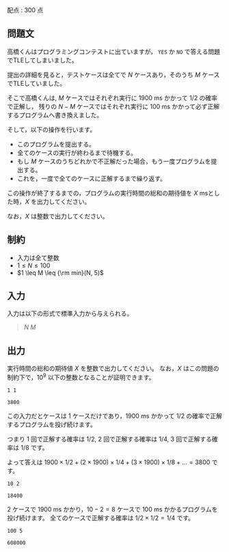 配点 : $300$ 点

## 問題文

高橋くんはプログラミングコンテストに出ていますが， `YES` か `NO` で答える問題でTLEしてしまいました。

提出の詳細を見ると，テストケースは全てで $N$ ケースあり，そのうち $M$ ケースでTLEしていました。

そこで高橋くんは, $M$ ケースではそれぞれ実行に $1900$ ms かかって $1/2$ の確率で正解し，
残りの $N-M$ ケースではそれぞれ実行に $100$ ms かかって必ず正解するプログラムへ書き換えました。

そして，以下の操作を行います。

- このプログラムを提出する。
- 全てのケースの実行が終わるまで待機する。
- もし $M$ ケースのうちどれかで不正解だった場合，もう一度プログラムを提出する。
- これを，一度で全てのケースに正解するまで繰り返す。

この操作が終了するまでの，プログラムの実行時間の総和の期待値を $X$ msとした時，$X$ を出力してください。

なお，$X$ は整数で出力してください。

## 制約

- 入力は全て整数
- $1 \leq N \leq 100$
- $1 \leq M \leq {\rm min}(N, 5)$

## 入力

入力は以下の形式で標準入力から与えられる。

> $N$ $M$

## 出力

実行時間の総和の期待値 $X$ を整数で出力してください。
なお，$X$ はこの問題の制約下で，$10^9$ 以下の整数となることが証明できます。

```input1
1 1
```

```output1
3800
```

この入力だとケースは $1$ ケースだけであり，$1900$ ms かかって $1/2$ の確率で正解するプログラムを投げ続けます。

つまり $1$ 回で正解する確率は $1/2$, $2$ 回で正解する確率は $1/4$, $3$ 回で正解する確率は $1/8$ です。

よって答えは $1900 \times 1/2 + (2 \times 1900) \times 1/4 + (3 \times 1900) \times 1/8 + ... = 3800$ です。

```input2
10 2
```

```output2
18400
```

$2$ ケースで $1900$ ms かかり，$10-2=8$ ケースで $100$ ms かかるプログラムを投げ続けます。
全てのケースで正解する確率は $1/2 \times 1/2 = 1/4$ です。

```input3
100 5
```

```output3
608000
```
